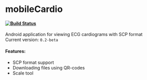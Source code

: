 # mobileCardio
#### [![Build Status](https://travis-ci.org/invercity/mobileCardio.svg?branch=master)](https://travis-ci.org/invercity/mobileCardio)  
Android application for viewing ECG cardiograms with SCP format  
Current version: ```0.2-beta```  
#### Features:  
* SCP format support
* Downloading files using QR-codes
* Scale tool
